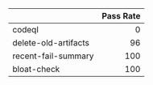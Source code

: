 |                      |   Pass Rate |
|:---------------------|------------:|
| codeql               |           0 |
| delete-old-artifacts |          96 |
| recent-fail-summary  |         100 |
| bloat-check          |         100 |